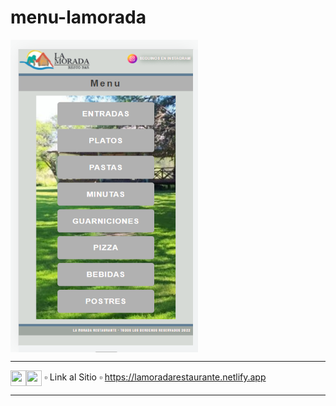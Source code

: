 # menu-lamorada

<img src="https://github.com/Aye-Garcia/menu-lamorada/blob/main/img/menu.png" width="300" height="500" align="center">

---

<img src="https://cdn-icons-png.flaticon.com/512/5968/5968267.png" width="25" height="25" align="center"><img src="https://cdn-icons-png.flaticon.com/512/919/919826.png" width="25" height="25" align="center"> ▫ Link al Sitio ▫ https://lamoradarestaurante.netlify.app

---
